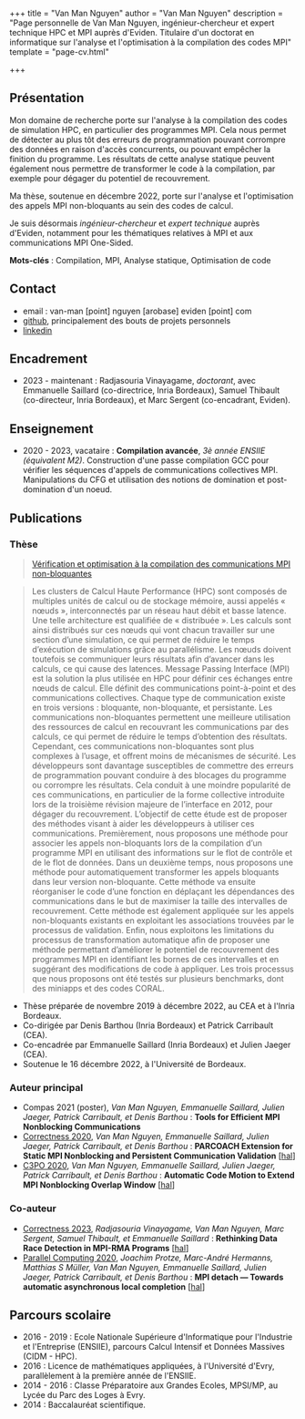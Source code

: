 +++
title = "Van Man Nguyen"
author = "Van Man Nguyen"
description = "Page personnelle de Van Man Nguyen, ingénieur-chercheur et expert technique HPC et MPI auprès d'Eviden. Titulaire d'un doctorat en informatique sur l'analyse et l'optimisation à la compilation des codes MPI"
template = "page-cv.html"

+++
## Présentation
Mon domaine de recherche porte sur l'analyse à la compilation des codes de 
simulation HPC, en particulier des programmes MPI. Cela nous permet de détecter
au plus tôt des erreurs de programmation pouvant corrompre des données en raison 
d'accès concurrents, ou pouvant empêcher la finition du programme.
Les résultats de cette analyse statique peuvent également nous permettre de
transformer le code à la compilation, par exemple pour dégager du potentiel de
recouvrement. 

Ma thèse, soutenue en décembre 2022, porte sur l'analyse et l'optimisation des 
appels MPI non-bloquants au sein des codes de calcul. 

Je suis désormais *ingénieur-chercheur* et *expert technique* auprès 
d'Eviden, notamment pour les thématiques relatives à MPI et aux communications 
MPI One-Sided. 

**Mots-clés** : Compilation, MPI, Analyse statique, Optimisation de code

## Contact
- email : van-man [point] nguyen [arobase] eviden [point] com
- [github](https://github.com/VManNguyen), principalement des bouts de projets personnels
- [linkedin](https://www.linkedin.com/in/van-man-nguyen-126893140/)


## Encadrement
- 2023 - maintenant : Radjasouria Vinayagame, *doctorant*, avec Emmanuelle Saillard (co-directrice, Inria Bordeaux), Samuel Thibault (co-directeur, Inria Bordeaux), et Marc Sergent (co-encadrant, Eviden).

## Enseignement
- 2020 - 2023, vacataire : **Compilation avancée**, *3è année ENSIIE (équivalent M2)*. Construction d'une passe compilation GCC pour vérifier les séquences d'appels de communications collectives MPI. Manipulations du CFG et utilisation des notions de domination et post-domination d'un noeud.

## Publications
### Thèse
> [Vérification et optimisation à la compilation des communications MPI non-bloquantes](https://www.theses.fr/2022BORD0415)

> Les clusters de Calcul Haute Performance (HPC) sont composés de multiples 
unités de calcul ou de stockage mémoire, aussi appelés « nœuds », 
interconnectés par un réseau haut débit et basse latence. Une telle 
architecture est qualifiée de « distribuée ». Les calculs sont ainsi 
distribués sur ces nœuds qui vont chacun travailler sur une section d’une 
simulation, ce qui permet de réduire le temps d’exécution de simulations 
grâce au parallélisme. Les nœuds doivent toutefois se communiquer leurs 
résultats afin d’avancer dans les calculs, ce qui cause des latences. 
Message Passing Interface (MPI) est la solution la plus utilisée en HPC pour 
définir ces échanges entre nœuds de calcul. Elle définit des communications 
point-à-point et des communications collectives. Chaque type de communication 
existe en trois versions : bloquante, non-bloquante, et persistante. Les 
communications non-bloquantes permettent une meilleure utilisation des 
ressources de calcul en recouvrant les communications par des calculs, ce qui 
permet de réduire le temps d’obtention des résultats. Cependant, ces 
communications non-bloquantes sont plus complexes à l’usage, et offrent moins 
de mécanismes de sécurité. Les développeurs sont davantage susceptibles de 
commettre des erreurs de programmation pouvant conduire à des blocages du 
programme ou corrompre les résultats. Cela conduit à une moindre popularité de 
ces communications, en particulier de la forme collective introduite lors de la 
troisième révision majeure de l’interface en 2012, pour dégager du recouvrement. 
L’objectif de cette étude est de proposer des méthodes visant à aider les 
développeurs à utiliser ces communications. Premièrement, nous proposons une 
méthode pour associer les appels non-bloquants lors de la compilation d’un 
programme MPI en utilisant des informations sur le flot de contrôle et de le flot 
de données. Dans un deuxième temps, nous proposons une méthode pour 
automatiquement transformer les appels bloquants dans leur version 
non-bloquante. Cette méthode va ensuite réorganiser le code d’une fonction 
en déplaçant les dépendances des communications dans le but de maximiser 
la taille des intervalles de recouvrement. Cette méthode est également 
appliquée sur les appels non-bloquants existants en exploitant les 
associations trouvées par le processus de validation. Enfin, nous exploitons 
les limitations du processus de transformation automatique afin de proposer 
une méthode permettant d’améliorer le potentiel de recouvrement des 
programmes MPI en identifiant les bornes de ces intervalles et en suggérant 
des modifications de code à appliquer. Les trois processus que nous proposons 
ont été testés sur plusieurs benchmarks, dont des miniapps et des codes CORAL.

- Thèse préparée de novembre 2019 à décembre 2022, au CEA et à l'Inria Bordeaux.
- Co-dirigée par Denis Barthou (Inria Bordeaux) et Patrick Carribault (CEA).
- Co-encadrée par Emmanuelle Saillard (Inria Bordeaux) et Julien Jaeger (CEA).
- Soutenue le 16 décembre 2022, à l'Université de Bordeaux.

### Auteur principal
- Compas 2021 (poster), *Van Man Nguyen, Emmanuelle Saillard, Julien Jaeger, Patrick Carribault, et Denis Barthou* : **Tools for Efficient MPI Nonblocking Communications**
- [Correctness 2020](https://dx.doi.org/10.1109/Correctness51934.2020.00009), *Van Man Nguyen, Emmanuelle Saillard, Julien Jaeger, Patrick Carribault, et Denis Barthou* : **PARCOACH Extension for Static MPI Nonblocking and Persistent Communication Validation** [[hal](https://hal.science/cea-03014171v1)]
- [C3PO 2020](https://dx.doi.org/10.1007/978-3-030-59851-8_4), *Van Man Nguyen, Emmanuelle Saillard, Julien Jaeger, Patrick Carribault, et Denis Barthou* : **Automatic Code Motion to Extend MPI Nonblocking Overlap Window** [[hal](https://hal.science/cea-03010533v1)]

### Co-auteur
- [Correctness 2023](https://dx.doi.org/10.1145/3624062.3624086), *Radjasouria Vinayagame, Van Man Nguyen, Marc Sergent, Samuel Thibault, et Emmanuelle Saillard* : **Rethinking Data Race Detection in MPI-RMA Programs** [[hal](https://hal.science/hal-04272399v1)]
- [Parallel Computing 2020](https://dx.doi.org/10.1016/j.parco.2021.102859), *Joachim Protze, Marc-André Hermanns, Matthias S Müller, Van Man Nguyen, Emmanuelle Saillard, Julien Jaeger, Patrick Carribault, et Denis Barthou* : **MPI detach — Towards automatic asynchronous local completion** [[hal](https://hal.science/cea-03537990v1)]

## Parcours scolaire
- 2016 - 2019 : Ecole Nationale Supérieure d'Informatique pour l'Industrie et l'Entreprise (ENSIIE), parcours Calcul Intensif et Données Massives (CIDM - HPC).
- 2016 : Licence de mathématiques appliquées, à l'Université d'Evry, parallèlement à la première année de l'ENSIIE.
- 2014 - 2016 : Classe Préparatoire aux Grandes Ecoles, MPSI/MP, au Lycée du Parc des Loges à Evry.
- 2014 : Baccalauréat scientifique.
